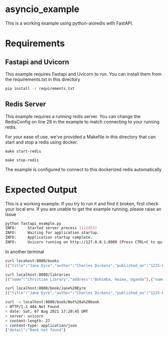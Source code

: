 # asyncio_example

This is a working example using python-aioredis with FastAPI.

# Requirements

## Fastapi and Uvicorn

This example requires Fastapi and Uvicorn to run. You can install them from the requirements.txt in this directory

```bash
pip install -r requirements.txt
```

## Redis Server

This example requires a running redis server. You can change the RedisConfig on line 28 in the example to match connecting to your running redis.

For your ease of use, we've provided a Makefile in this directory that can start and stop a redis using docker.

`make start-redis`

`make stop-redis`

The example is configured to connect to this dockerized redis automatically

# Expected Output

This is a working example. If you try to run it and find it broken, first check your local env. If you are unable to get the
example running, please raise an Issue

```bash
python fastapi_example.py
INFO:     Started server process [122453]
INFO:     Waiting for application startup.
INFO:     Application startup complete.
INFO:     Uvicorn running on http://127.0.0.1:8080 (Press CTRL+C to quit)
```

In another terminal

```bash
curl locahost:8080/books
[{"title":"Jane Eyre","author":"Charles Dickens","published_on":"1225-06-04","in_stock":false},{"title":"Great Expectations","author":"Charles Dickens","published_on":"1220-04-04","in_stock":true},{"title":"Wuthering Heights","author":"Jane Austen","published_on":"1600-04-04","in_stock":true},{"title":"Oliver Twist","author":"Charles Dickens","published_on":"1215-04-04","in_stock":false}]

curl localhost:8080/libraries
[{"name":"Christian Library","address":"Buhimba, Hoima, Uganda"},{"name":"The Grand Library","address":"Kinogozi, Hoima, Uganda"}]

curl localhost:8080/book/Jane%20Eyre
[{"title":"Jane Eyre","author":"Charles Dickens","published_on":"1225-06-04","in_stock":false}]

curl -v localhost:8080/book/Not%20a%20book
< HTTP/1.1 404 Not Found
< date: Sat, 07 Aug 2021 17:20:45 GMT
< server: uvicorn
< content-length: 27
< content-type: application/json
{"detail":"Book not found"}
```
